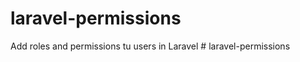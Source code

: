 # laravel-permissions
Add roles and permissions tu users in Laravel
#   l a r a v e l - p e r m i s s i o n s  
 